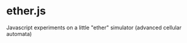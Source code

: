 ether.js
========

Javascript experiments on a little "ether" simulator (advanced cellular automata)
